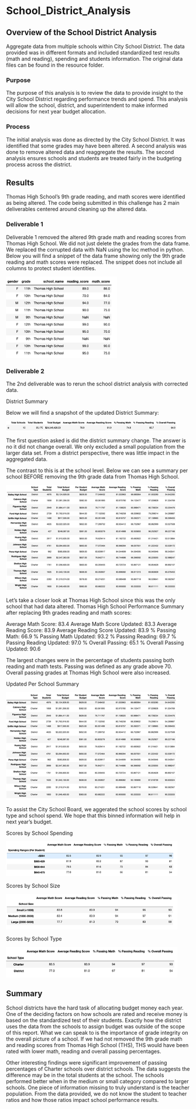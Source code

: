 # School_District_Analysis

## Overview of the School District Analysis
Aggregate data from multiple schools within City School District. The data provided was in different formats and included standardized test results (math and reading), spending and students information. The original data files can be found in the resource folder. 

### Purpose
The purpose of this analysis is to review the data to provide insight to the City School District regarding performance trends and spend. This analysis will allow the school, district, and superintendent to make informed decisions for next year budget allocation.  

### Process
The initial analysis was done as directed by the City School District.  It was identified that some grades may have been altered.  A second analysis was done to remove altered data and reaggregate the results.  The second analysis ensures schools and students are treated fairly in the budgeting process across the district.

## Results
Thomas High School’s 9th grade reading, and math scores were identified as being altered.  The code being submitted in this challenge has 2 main deliverables centered around cleaning up the altered data.  

### Deliverable 1
Deliverable 1 removed the altered 9th grade math and reading scores from Thomas High School.  We did not just delete the grades from the data frame.  We replaced the corrupted data with NaN using the loc method in python.  Below you will find a snippet of the data frame showing only the 9th grade reading and math scores were replaced.  The snippet does not include all columns to protect student identities.      

![](Resources/THS_nan.png)

### Deliverable 2
The 2nd deliverable was to rerun the school district analysis with corrected data. 

District Summary

Below we will find a snapshot of the updated District Summary:

![](Resources/district_summary.png)

The first question asked is did the district summary change.  The answer is no it did not change overall.  We only excluded a small population from the larger data set.  From a district perspective, there was little impact in the aggregated data.  

The contrast to this is at the school level.  Below we can see a summary per school BEFORE removing the 9th grade data from Thomas High School.

![](Resources/per_school_summary_old.png)

Let’s take a closer look at Thomas High School since this was the only school that had data altered. Thomas High School Performance Summary after replacing 9th grades reading and math scores: 

Average Math Score: 	83.4		Average Math Score Updated: 83.3
Average Reading Score: 83.9		Average Reading Score Updated: 83.9
% Passing Math:  66.9		% Passing Math Updated: 93.2
% Passing Reading: 69.7		% Passing Reading Updated: 97.0
% Overall Passing: 65.1		% Overall Passing Updated: 90.6

The largest changes were in the percentage of students passing both reading and math tests. Passing was defined as any grade above 70.  Overall passing grades at Thomas High School were also increased. 

Updated Per School Summary

![](Resources/per_school_summary_updated.png)

To assist the City School Board, we aggerated the school scores by school type and school spend.  We hope that this binned information will help in next year’s budget.

Scores by School Spending

![](Resources/scores_by_spend.png)

Scores by School Size

![](Resources/scorces_by_size.png)

Scores by School Type

![](Resources/scores_by_type.png) 

## Summary

School districts have the hard task of allocating budget money each year.  One of the deciding factors on how schools are rated and receive money is based on the standardized test of their students.  Exactly how the district uses the data from the schools to assign budget was outside of the scope of this report.  What we can speak to is the importance of grade integrity on the overall picture of a school.  If we had not removed the 9th grade math and reading scores from Thomas High School (THS), THS would have been rated with lower math, reading and overall passing percentages.  

Other interesting findings were significant improvement of passing percentages of Charter schools over district schools.  The data suggests the difference may be in the total students at the school.  The schools performed better when in the medium or small category compared to larger schools.  One piece of information missing to truly understand is the teacher population.  From the data provided, we do not know the student to teacher ratios and how those ratios impact school performance results. 

